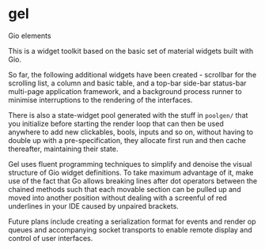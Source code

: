 # gel

Gio elements

This is a widget toolkit based on the basic set of material widgets built with Gio.

So far, the following additional widgets have been created - scrollbar for the scrolling list, a column and basic table,
and a top-bar side-bar status-bar multi-page application framework, and a background process runner to minimise
interruptions to the rendering of the interfaces.

There is also a state-widget pool generated with the stuff in `poolgen/` that you initialize before starting the render
loop that can then be used anywhere to add new clickables, bools, inputs and so on, without having to double up with a 
pre-specification, they allocate first run and then cache thereafter, maintaining their state.

Gel uses fluent programming techniques to simplify and denoise the visual structure of Gio widget definitions. To take
maximum advantage of it, make use of the fact that Go allows breaking lines after dot operators between the chained
methods such that each movable section can be pulled up and moved into another position without dealing with a screenful
of red underlines in your IDE caused by unpaired brackets.

Future plans include creating a serialization format for events and render op queues and accompanying socket transports
to enable remote display and control of user interfaces.
